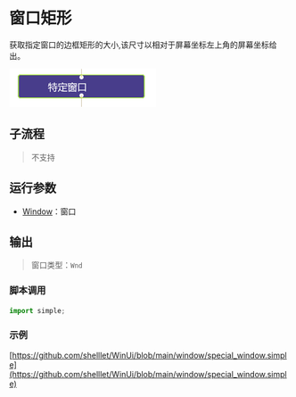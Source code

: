 # 窗口矩形 
获取指定窗口的边框矩形的大小,该尺寸以相对于屏幕坐标左上角的屏幕坐标给出。

![action](./images/2022-11-27_143849.png ':size=90%')

## 子流程
> 不支持

## 运行参数

* [Window](../../types/Wnd.md)：窗口



## 输出

> 窗口类型：`Wnd`


### 脚本调用

```python
import simple;

```

### 示例

[https://github.com/shelllet/WinUi/blob/main/window/special_window.simple](https://github.com/shelllet/WinUi/blob/main/window/special_window.simple)
